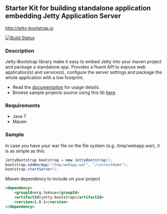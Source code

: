 ## Starter Kit for building standalone application embedding Jetty Application Server

http://jetty-bootstrap.io

[![Build Status](https://drone.io/github.com/teknux-org/jetty-bootstrap/status.png)](https://drone.io/github.com/teknux-org/jetty-bootstrap/latest)

### Description
Jetty-Bootstrap library make it easy to embed Jetty into your maven project and package a standalone app. Provides a fluent API to expose web application(s) and service(s), configure the server settings and package the whole application with a low footprint.

- Read the [documentation](https://github.com/teknux-org/jetty-bootstrap/wiki) for usage details.
- Browse sample projects source using this lib [here](https://github.com/teknux-org/jetty-bootstrap-examples).

### Requirements
- Java 7
- Maven

### Sample
In case you have your war file on the file system (e.g. /tmp/webapp.war), it is as simple as this:
```java
JettyBootstrap bootstrap = new JettyBootstrap();
bootstrap.addWarApp("/tmp/webapp.war", "/contextName");
bootstrap.startServer();
```

Maven dependency to include on your project
```xml
<dependency>
	<groupId>org.teknux</groupId>
	<artifactId>jetty-bootstrap</artifactId>
	<version>1.0.1</version>
</dependency>
```
